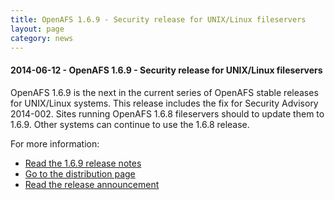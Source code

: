 ```yaml
---
title: OpenAFS 1.6.9 - Security release for UNIX/Linux fileservers
layout: page
category: news
---
```


#### 2014-06-12 - OpenAFS 1.6.9 - Security release for UNIX/Linux fileservers

OpenAFS 1.6.9 is the next in the current series of OpenAFS stable
releases for UNIX/Linux systems. This release includes the fix for
Security Advisory 2014-002. Sites running OpenAFS 1.6.8 fileservers
should to update them to 1.6.9. Other systems can continue to use the
1.6.8 release.

For more information:

-   [Read the 1.6.9 release notes](/dl/openafs/1.6.9/RELNOTES-1.6.9)
-   [Go to the distribution page](/release/openafs-1.6.9.html)
-   [Read the release announcement](/pipermail/openafs-announce/2014/000468.html)

